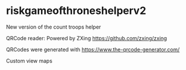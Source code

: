 # riskgameofthroneshelperv2
New version of the count troops helper

QRCode reader:
Powered by ZXing https://github.com/zxing/zxing

QRCodes were generated with https://www.the-qrcode-generator.com/

Custom view maps
